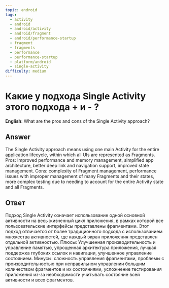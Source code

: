 ```yaml
---
topic: android
tags:
  - activity
  - android
  - android/activity
  - android/fragment
  - android/performance-startup
  - fragment
  - fragments
  - performance
  - performance-startup
  - platform/android
  - single-activity
difficulty: medium
---
```


# Какие у подхода Single Activity этого подхода + и - ?

**English**: What are the pros and cons of the Single Activity approach?

## Answer

The Single Activity approach means using one main Activity for the entire application lifecycle, within which all UIs are represented as Fragments. Pros: Improved performance and memory management, simplified app architecture, better deep link and navigation support, improved state management. Cons: complexity of Fragment management, performance issues with improper management of many Fragments and their states, more complex testing due to needing to account for the entire Activity state and all Fragments.

## Ответ

Подход Single Activity означает использование одной основной активности на весь жизненный цикл приложения, в рамках которой все пользовательские интерфейсы представлены фрагментами. Этот подход отличается от более традиционного подхода с использованием множества активностей, где каждый экран приложения представлен отдельной активностью. Плюсы: Улучшенная производительность и управление памятью, упрощенная архитектура приложения, лучшая поддержка глубоких ссылок и навигации, улучшенное управление состоянием. Минусы: сложность управления фрагментами, проблемы с производительностью при неправильном управлении большим количеством фрагментов и их состояниями, усложнение тестирования приложения из-за необходимости учитывать состояние всей активности и всех фрагментов.

